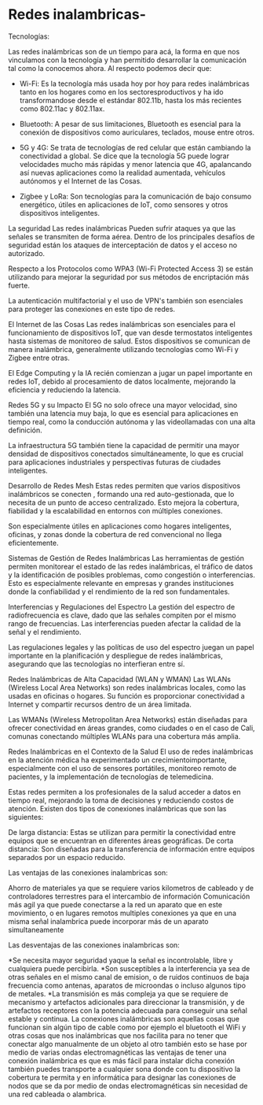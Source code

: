 # Redes inalambricas-
Tecnologías:

Las redes inalámbricas son de un tiempo para acá, la forma en que nos vinculamos con la tecnología y han permitido desarrollar la comunicación tal como la conocemos ahora. Al respecto podemos decir que:

* Wi-Fi: Es la tecnología más usada hoy por hoy para redes inalámbricas tanto en los hogares como en los sectoresproductivos y ha ido transformandose desde el estándar 802.11b, hasta los más recientes como 802.11ac y 802.11ax.

* Bluetooth: A pesar de sus limitaciones, Bluetooth es esencial para la conexión de dispositivos como auriculares, teclados, mouse entre otros.

* 5G y 4G: Se trata de tecnologías de red celular que están cambiando la conectividad a global. Se dice que la tecnología 5G puede lograr velocidades mucho más rápidas y menor latencia que 4G, apalancando así nuevas aplicaciones
como la realidad aumentada, vehículos autónomos y el Internet de las Cosas.

* Zigbee y LoRa: Son tecnologías para la comunicación de bajo consumo energético, útiles en aplicaciones de IoT, como sensores y otros dispositivos inteligentes.


La seguridad
Las redes inalámbricas Pueden sufrir ataques ya que las señales se transmiten de forma aérea. Dentro de los principales desafíos de seguridad están  los ataques de interceptación de datos y el acceso no autorizado.

Respecto a los Protocolos como WPA3 (Wi-Fi Protected Access 3) se están utilizando para mejorar la seguridad por sus métodos de encriptación más fuerte.

 La  autenticación multifactorial y el uso de VPN's también son esenciales para proteger las conexiones en este tipo de redes.

El Internet de las Cosas
Las redes inalámbricas son esenciales para el funcionamiento de dispositivos IoT, que van desde termostatos inteligentes hasta sistemas de monitoreo de salud. Estos dispositivos se comunican de manera inalámbrica, generalmente utilizando tecnologías como Wi-Fi y Zigbee entre otras.

El Edge Computing y la IA recién comienzan a jugar un papel importante en redes IoT, debido al procesamiento de datos localmente, mejorando la eficiencia y reduciendo la latencia.

Redes 5G y su Impacto
El 5G no solo ofrece una mayor velocidad, sino también una latencia muy baja, lo que es esencial para aplicaciones en tiempo real, como la conducción autónoma y las videollamadas con una alta definición.

La infraestructura 5G también tiene la capacidad de permitir una mayor densidad de dispositivos conectados simultáneamente, lo que es crucial para  aplicaciones industriales y perspectivas futuras de ciudades inteligentes.

Desarrollo de Redes Mesh
Estas redes permiten que varios dispositivos inalámbricos se conecten , formando una red auto-gestionada, que lo necesita de un punto de acceso centralizado. Esto mejora la cobertura, fiabilidad y la escalabilidad en entornos con múltiples conexiones.

Son especialmente útiles en aplicaciones como hogares inteligentes, oficinas, y zonas donde la cobertura de red convencional no llega eficientemente.


Sistemas de Gestión de Redes Inalámbricas
Las herramientas de gestión permiten monitorear el estado de las redes inalámbricas, el tráfico de datos y la identificación de posibles problemas, como congestión o interferencias. Esto es especialmente relevante en empresas y grandes instituciones donde la confiabilidad y el rendimiento de la red son fundamentales.

Interferencias y Regulaciones del Espectro
La gestión del espectro de radiofrecuencia es clave, dado que las señales compiten por el mismo rango de frecuencias. Las interferencias pueden afectar la calidad de la señal y el rendimiento.

Las regulaciones legales y las políticas de uso del espectro juegan un papel importante en la planificación y despliegue de redes inalámbricas, asegurando que las tecnologías no interfieran entre sí.

Redes Inalámbricas de Alta Capacidad (WLAN y WMAN)
Las WLANs (Wireless Local Area Networks) son redes inalámbricas locales, como las usadas en oficinas o hogares. Su función es proporcionar conectividad a Internet y compartir recursos dentro de un área limitada.

Las WMANs (Wireless Metropolitan Area Networks) están diseñadas para ofrecer conectividad en áreas grandes, como ciudades o en el caso de Cali, comunas conectando múltiples WLANs para una cobertura más amplia.

Redes Inalámbricas en el Contexto de la Salud
El uso de redes inalámbricas en la atención médica ha experimentado un crecimientoimportante, especialmente con el uso de sensores portátiles, monitoreo remoto de pacientes, y la implementación de tecnologías de telemedicina.

Estas redes permiten a los profesionales de la salud acceder a datos en tiempo real, mejorando la toma de decisiones y reduciendo costos de atención.
Existen dos tipos de conexiones inalámbricas que son las siguientes:

De larga distancia: Estas se utilizan para permitir la conectividad entre equipos que se encuentran en diferentes áreas geográficas.
De corta distancia: Son diseñadas para la transferencia de información entre equipos separados por un espacio reducido. 

Las ventajas de las conexiones inalambricas son:

Ahorro de materiales ya que se requiere varios kilometros de cableado y de controladores terrestres para el intercambio de información
Comunicación más agil ya que puede conectarse a la red un aparato que en este movimiento, o en lugares remotos 
multiples conexiones ya que en una misma señal inalambrica puede incorporar más de un aparato simultaneamente 

Las desventajas de las conexiones inalambricas son: 

*Se necesita mayor seguridad yaque la señal es incontrolable, libre y cualquiera puede percibirla. 
*Son susceptibles a la interferencia ya sea de otras señales en el mismo canal de emision, o de ruidos continuos de baja frecuencia como antenas, aparatos de microondas o incluso algunos tipo de metales. 
*La transmisión es más compleja ya que se requiere de mecanismo y artefactos adicionales para direccionar la transmisión, y de artefactos receptores con la potencia adecuada para conseguir una señal estable y continua.
La conexiones inalámbricas son aquellas cosas que funcionan sin algún tipo de cable como por ejemplo el bluetooth el WiFi y otras cosas que nos inalámbricas  que nos facilita para no tener que conectar algo manualmente  de un objeto al otro  también esto se hase por medio de varias ondas electromagnéticas las ventajas de tener una conexión inalámbrica es que es más fácil para instalar dicha conexión también puedes transporte a cualquier sona donde con tu dispositivo la cobertura te permita y en informática para designar las conexiones de nodos que se da por medio de ondas electromagnéticas sin necesidad de una red cableada o alambrica.
